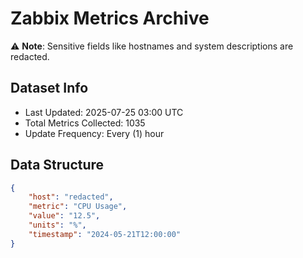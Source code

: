# Zabbix Metrics Archive

⚠️ **Note**: Sensitive fields like hostnames and system descriptions are redacted.

## Dataset Info
- Last Updated: 2025-07-25 03:00 UTC
- Total Metrics Collected: 1035
- Update Frequency: Every (1) hour

## Data Structure
```json
{
    "host": "redacted",
    "metric": "CPU Usage",
    "value": "12.5",
    "units": "%",
    "timestamp": "2024-05-21T12:00:00"
}
```
